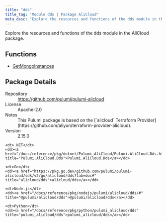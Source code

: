 ```yaml
---
title: "dds"
title_tag: "Module dds | Package AliCloud"
meta_desc: "Explore the resources and functions of the dds module in the AliCloud package."
---
```


<!-- WARNING: this file was generated by Pulumi Docs Generator. -->
<!-- Do not edit by hand unless you're certain you know what you are doing! -->

Explore the resources and functions of the dds module in the AliCloud package.

<h2 id="functions">Functions</h2>
<ul class="api">
    <li><a href="getmongoinstances" title="GetMongoInstances"><span class="symbol function"></span>GetMongoInstances</a></li>
</ul>

<h2 id="package-details">Package Details</h2>
<dl class="package-details">
	<dt>Repository</dt>
	<dd><a href="https://github.com/pulumi/pulumi-alicloud">https://github.com/pulumi/pulumi-alicloud</a></dd>
	<dt>License</dt>
	<dd>Apache-2.0</dd>
	<dt>Notes</dt>
	<dd>This Pulumi package is based on the [`alicloud` Terraform Provider](https://github.com/aliyun/terraform-provider-alicloud).</dd>
	<dt>Version</dt>
	<dd>2.15.0</dd>
</dl>



<dl class="tabular">

    <dt>.NET</dt>
    <dd><a href="/docs/reference/pkg/dotnet/Pulumi.AliCloud/Pulumi.AliCloud.Dds.html" title="Pulumi.AliCloud.Dds">Pulumi.AliCloud.Dds</a></dd>

    <dt>Go</dt>
    <dd><a href="https://pkg.go.dev/github.com/pulumi/pulumi-alicloud/sdk/v2/go/alicloud/dds?tab=doc#" title="alicloud/dds">alicloud/dds</a></dd>

    <dt>Node.js</dt>
    <dd><a href="/docs/reference/pkg/nodejs/pulumi/alicloud/dds/#" title="@pulumi/alicloud/dds">@pulumi/alicloud/dds</a></dd>

    <dt>Python</dt>
    <dd><a href="/docs/reference/pkg/python/pulumi_alicloud/dds" title="pulumi_alicloud/dds">pulumi_alicloud/dds</a></dd>

</dl>

